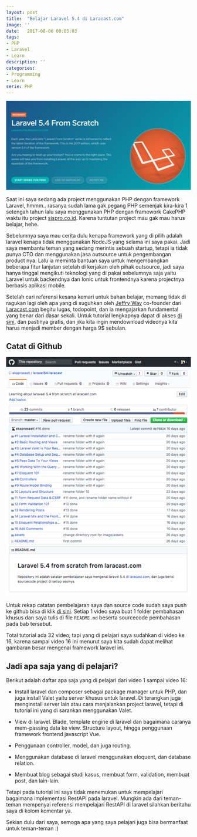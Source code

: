 ```yaml
---
layout: post
title:  "Belajar Laravel 5.4 di Laracast.com"
image: ''
date:   2017-08-06 00:05:03
tags:
- PHP
- Laravel
- Learn
description: ''
categories:
- Programming
- Learn
serie: PHP
---
```


![laravel54 laracast](/assets/img/laravel54-laracast/laravel54-laracast.png)

Saat ini saya sedang ada project menggunakan PHP dengan framework Laravel, hmmm.. rasanya sudah lama gak pegang PHP semenjak kira-kira 1 setengah tahun lalu saya menggunakan PHP dengan framework CakePHP waktu itu project [sispro.co.id](http://sispro.co.id). Karena tuntutan project mau gak mau harus belajar, hehe. 

Sebelumnya saya mau cerita dulu kenapa framework yang di pilih adalah laravel kenapa tidak menggunakan NodeJS yang selama ini saya pakai. Jadi saya membantu teman yang sedang merintis sebuah startup, tetapi ia tidak punya CTO dan menggunakan jasa outsource untuk pengembangan product nya. Lalu ia meminta bantuan saya untuk mengembangkan beberapa fitur lanjutan setelah di kerjakan oleh pihak outsource, jadi saya hanya tinggal mengikuti teknologi yang di pakai sebelumnya saja yaitu Laravel untuk backendnya dan Ionic untuk frontendnya karena projectnya berbasis aplikasi mobile.

Setelah cari referensi kesana kemari untuk bahan belajar, memang tidak di ragukan lagi oleh apa yang di suguhkan oleh [Jeffry Way](https://laracasts.com/@JeffreyWay) co-founder dari [Laracast.com](https://laracast.com) begitu lugas, todopoint, dan ia mengajarkan fundamental yang benar dari dasar sekali. Untuk tutorial lengkapnya dapat di akses [di sini](https://laracasts.com/series/laravel-from-scratch-2017), dan pastinya gratis, dan jika kita ingin mendownload videonya kita harus menjadi member dengan harga 9$ sebulan.

## Catat di Github

![Github laravel54 laracast](/assets/img/laravel54-laracast/github-laravel54-laracast.png)

Untuk rekap catatan pembelajaran saya dan source code sudah saya push ke github bisa di klik [di sini](https://github.com/ekaprasasti/laravel54-laracast). Setiap 1 video saya buat 1 folder pembahasan khusus dan saya tulis di file `README.md` beserta sourcecode pembahasan pada bab tersebut.

Total tutorial ada 32 video, tapi yang di pelajari saya sudahkan di video ke 16, karena sampai video 16 ini menurut saya kita sudah dapat melihat gambaran besar mengenai framework laravel ini.

## Jadi apa saja yang di pelajari?

Berikut adalah daftar apa saja yang di pelajari dari video 1 sampai video 16:

- Install laravel dan composer sebagai package manager untuk PHP, dan juga install Valet yaitu server khusus untuk laravel. Di terangkan juga menginstall server lain atau cara menjalankan project laravel, tetapi di tutorial ini yang di sarankan menggunakan Valet.

- View di laravel. Blade, template engine di laravel dan bagaimana caranya mem-passing data ke view. Structure layout, hingga penggunaan framework frontend javascript Vue.

- Penggunaan controller, model, dan juga routing.

- Menggunakan database di laravel menggunakan eloquent, dan database relation. 

- Membuat blog sebagai studi kasus, membuat form, validation, membuat post, dan lain-lain.

Tetapi pada tutorial ini saya tidak menemukan untuk mempelajari bagaimana implementasi RestAPI pada laravel. Mungkin ada dari teman-teman mempenyai referensi mempelajari RestAPI di laravel silahkan beritahu saya di kolom komentar ya.

Sekian dulu dari saya, semoga apa yang saya pelajari juga bisa bermanfaat untuk teman-teman :)
